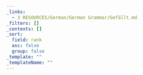 ```yaml
---
_links:
  - 3 RESOURCES/German/German Grammar/Gefällt.md
_filters: []
_contexts: []
_sort:
  field: rank
  asc: false
  group: false
_template: ""
_templateName: ""
---
```

